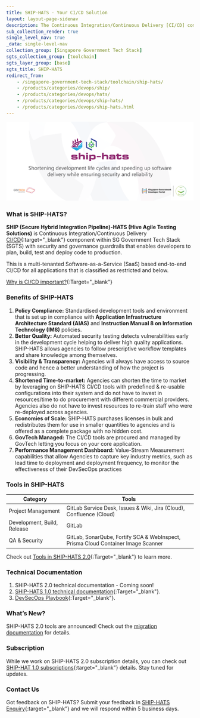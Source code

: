 ```yaml
---
title: SHIP-HATS - Your CI/CD Solution
layout: layout-page-sidenav
description: The Continuous Integration/Continuous Delivery [CI/CD] component within SG Tech Stack (SGTS) with security and governance guardrails that enables developers to plan, build, test and deploy code to production.
sub_collection_render: true
single_level_nav: true
_data: single-level-nav
collection_group: [Singapore Government Tech Stack]
sgts_collection_group: [toolchain]
sgts_layer_group: [base]
sgts_title: SHIP-HATS
redirect_from:
    - /singapore-government-tech-stack/toolchain/ship-hats/
    - /products/categories/devops/ship/
    - /products/categories/devops/hats/
    - /products/categories/devops/ship-hats/
    - /products/categories/devops/ship-hats.html
---
```


![SHIPHATs header banner for Singapore Governmeent Developer Portal](/assets/img/ship-hats-HeaderBanner-v2.png)

### What is SHIP-HATS?

**SHIP (Secure Hybrid Integration Pipeline)-HATS (Hive Agile Testing Solutions)** is Continuous Integration/Continuous Delivery [CI/CD](https://en.wikipedia.org/wiki/CI/CD){:target="_blank"} component within SG Government Tech Stack (SGTS) with security and governance guardrails that enables developers to plan, build, test and deploy code to production.

This is a multi-tenanted Software-as-a-Service (SaaS) based end-to-end CI/CD for all applications that is classified as restricted and below.

[Why is CI/CD important?](https://youtu.be/RlZCyexsJBc?t=260){:Target="_blank"}

### Benefits of SHIP-HATS

1. **Policy Compliance:** Standardised development tools and environment that is set up in compliance with **Application Infrastructure Architecture Standard (AIAS)** and **Instruction Manual 8 on Information Technology (IM8)** policies.
2. **Better Quality:** Automated security testing detects vulnerabilities early in the development cycle helping to deliver high quality applications. SHIP-HATS allows agencies to follow prescriptive workflow templates and share knowledge among themselves.
3. **Visibility & Transparency:** Agencies will always have access to source code and hence a better understanding of how the project is progressing.
4. **Shortened Time-to-market:** Agencies can shorten the time to market by leveraging on SHIP-HATS CI/CD tools with predefined & re-usable configurations into their system and do not have to invest in resources/time to do procurement with different commercial providers. Agencies also do not have to invest resources to re-train staff who were re-deployed across agencies.
5. **Economies of Scale:** SHIP-HATS purchases licenses in bulk and redistributes them for use in smaller quantities to agencies and is offered as a complete package with no hidden cost.
6. **GovTech Managed:** The CI/CD tools are procured and managed by GovTech letting you focus on your core application.
7. **Performance Management Dashboard:** Value-Stream Measurement capabilities that allow Agencies to capture key industry metrics, such as lead time to deployment and deployment frequency, to monitor the effectiveness of their DevSecOps practices
### Tools in SHIP-HATS

|     Category  |                  Tools                     |
|     --------  | ------------------------------------------ |
|  Project Management  |        GitLab Service Desk, Issues & Wiki, Jira (Cloud), Confluence (Cloud)         |
|  Development, Build, Release  |       GitLab        |
| QA & Security | GitLab, SonarQube, Fortify SCA & WebInspect, Prisma Cloud Container Image Scanner |


Check out [Tools in SHIP-HATS 2.0](https://docs.developer.tech.gov.sg/docs/ship-hats-migration/#/ship-hats-migration-overview?id=change-summary){:Target="_blank"} to learn more.

### Technical Documentation

1. SHIP-HATS 2.0 technical documentation - Coming soon!
2. [SHIP-HATS 1.0 technical documentation](https://docs.developer.tech.gov.sg/docs/ship-hats-documentation/#/){:Target="_blank"}.
3. [DevSecOps Playbook](https://docs.developer.tech.gov.sg/docs/devsecops-playbook/#/){:Target="_blank"}.


### What’s New?

SHIP-HATS 2.0 tools are announced! Check out the [migration documentation](https://docs.developer.tech.gov.sg/docs/ship-hats-migration/#/ship-hats-migration-to-2.0) for details. 

### Subscription

While we work on SHIP-HATS 2.0 subscription details, you can check out [SHIP-HAT 1.0 subscriptions](./subscription){:target="_blank"} details. Stay tuned for updates. 

### Contact Us

Got feedback on SHIP-HATS? Submit your feedback in [SHIP-HATS Enquiry](./ship-hats-enquiries){:target="_blank"} and we will respond within 5 business days.
